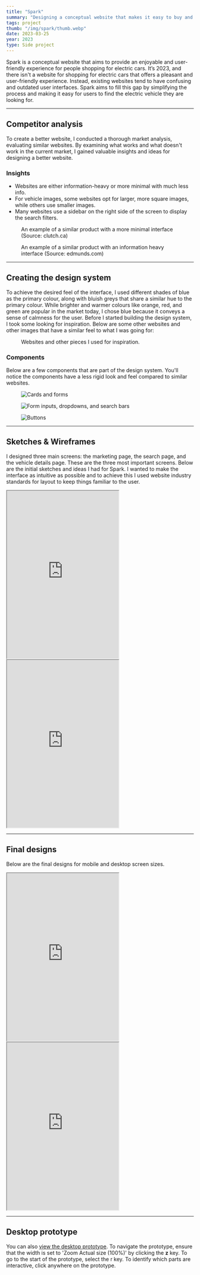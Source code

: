 ```yaml
---
title: "Spark"
summary: "Designing a conceptual website that makes it easy to buy and sell EV's online."
tags: project
thumb: "/img/spark/thumb.webp"
date: 2023-03-25
year: 2023
type: Side project
---
```


Spark is a conceptual website that aims to provide an enjoyable and user-friendly experience for people shopping for electric cars. It’s 2023, and there isn't a website for shopping for electric cars that offers a pleasant and user-friendly experience. Instead, existing websites tend to have confusing and outdated user interfaces. Spark aims to fill this gap by simplifying the process and making it easy for users to find the electric vehicle they are looking for.

---

## Competitor analysis

To create a better website, I conducted a thorough market analysis, evaluating similar websites. By examining what works and what doesn't work in the current market, I gained valuable insights and ideas for designing a better website.

### Insights

- Websites are either information-heavy or more minimal with much less info.
- For vehicle images, some websites opt for larger, more square images, while others use smaller images.
- Many websites use a sidebar on the right side of the screen to display the search filters.

<figure>
    <picture>
        <img src="/img/spark/clutch.webp" alt="" loading="lazy">
    </picture>
    <figcaption>An example of a similar product with a more minimal interface (Source: clutch.ca)</figcaption>
</figure>

<figure>
    <picture>
        <img src="/img/spark/edmonds.webp" alt="" loading="lazy">
    </picture>
    <figcaption>An example of a similar product with an information heavy interface (Source: edmunds.com)</figcaption>
</figure>

---

## Creating the design system

To achieve the desired feel of the interface, I used different shades of blue as the primary colour, along with bluish greys that share a similar hue to the primary colour. While brighter and warmer colours like orange, red, and green are popular in the market today, I chose blue because it conveys a sense of calmness for the user. Before I started building the design system, I took some looking for inspiration. Below are some other websites and other images that have a similar feel to what I was going for:

<figure>
    <picture>
        <img src="/img/spark/moodboard.webp" alt="" loading="lazy" class="border">
    </picture>
    <figcaption>Websites and other pieces I used for inspiration.</figcaption>
</figure>

### Components

Below are a few components that are part of the design system. You'll notice the components have a less rigid look and feel compared to similar websites.

<figure>
    <picture>
        <img src="/img/spark/cards.webp" alt="Cards and forms" loading="lazy">
    </picture>
</figure>

<figure>
    <picture>
        <img src="/img/spark/items.webp" alt="Form inputs, dropdowns, and search bars" loading="lazy">
    </picture>
</figure>

<figure>
    <picture>
        <img src="/img/spark/buttons.webp" alt="Buttons" loading="lazy">
    </picture>
</figure>

---

## Sketches & Wireframes

I designed three main screens: the marketing page, the search page, and the vehicle details page. These are the three most important screens. Below are the initial sketches and ideas I had for Spark. I wanted to make the interface as intuitive as possible and to achieve this I used website industry standards for layout to keep things familiar to the user.

<iframe title="Figma file for sketches" height="450" src="https://www.figma.com/embed?embed_host=share&url=https%3A%2F%2Fwww.figma.com%2Fdesign%2F43L62StrYIYKIOttFqflgn%2FSpark%3Fnode-id%3D297-279%26t%3DgzvBAQ1LKriVtbWK-1" allowfullscreen></iframe>

<iframe title="Figma file for wireframes" height="450" src="https://www.figma.com/embed?embed_host=share&url=https%3A%2F%2Fwww.figma.com%2Fdesign%2F43L62StrYIYKIOttFqflgn%2FSpark%3Fnode-id%3D300-1891%26t%3DgzvBAQ1LKriVtbWK-1" allowfullscreen></iframe>

---

## Final designs

Below are the final designs for mobile and desktop screen sizes.

<iframe title="Figma file for mobile screens" height="450" src="https://www.figma.com/embed?embed_host=share&url=https%3A%2F%2Fwww.figma.com%2Fdesign%2F43L62StrYIYKIOttFqflgn%2FSpark%3Fnode-id%3D284-528%26t%3DgzvBAQ1LKriVtbWK-1" allowfullscreen></iframe>

<iframe title="Figma file for desktop screens" height="450" src="https://www.figma.com/embed?embed_host=share&url=https%3A%2F%2Fwww.figma.com%2Fdesign%2F43L62StrYIYKIOttFqflgn%2FSpark%3Fnode-id%3D0-1%26t%3DgzvBAQ1LKriVtbWK-1" allowfullscreen></iframe>

---

## Desktop prototype

You can also [view the desktop prototype](https://www.figma.com/proto/43L62StrYIYKIOttFqflgn/Spark?page-id=141%3A2&type=design&node-id=300-4337&viewport=150%2C581%2C0.04&t=V5QA0akBO9n8DcNC-1&scaling=min-zoom&starting-point-node-id=300%3A4337). To navigate the prototype, ensure that the width is set to 'Zoom Actual size (100%)' by clicking the **z** key. To go to the start of the prototype, select the r key. To identify which parts are interactive, click anywhere on the prototype.